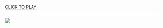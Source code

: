 
<a href="https://premium76.site?title=100m_sprint_game_unblocked&ref=13M">CLICK TO PLAY</a></h3>
<hr>

<a href="https://premium76.site?title=100m_sprint_game_unblocked&ref=13M"><img src="https://clearcache.store/games.png"></a>


